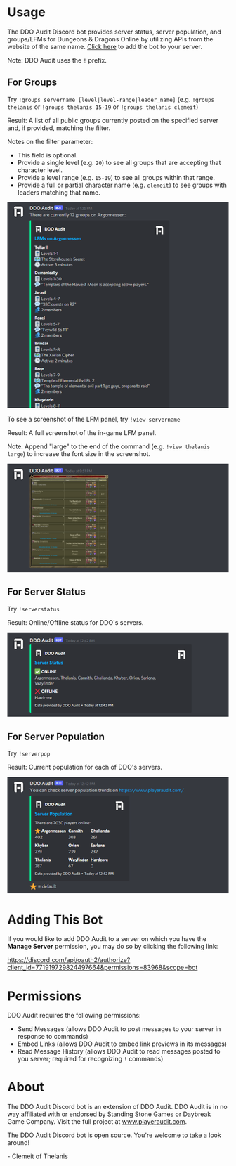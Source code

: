 # Usage

The DDO Audit Discord bot provides server status, server population, and groups/LFMs for Dungeons & Dragons Online by utilizing APIs from the website of the same name. [Click here](https://discord.com/api/oauth2/authorize?client_id=771919729824497664&permissions=83968&scope=bot) to add the bot to your server.

Note: DDO Audit uses the `!` prefix.

## For Groups

Try `!groups servername [level|level-range|leader_name]` (e.g. `!groups thelanis` or `!groups thelanis 15-19` or `!groups thelanis clemeit`)

Result: A list of all public groups currently posted on the specified server and, if provided, matching the filter.

Notes on the filter parameter:

-  This field is optional.
-  Provide a single level (e.g. `20`) to see all groups that are accepting that character level.
-  Provide a level range (e.g. `15-19`) to see all groups within that range.
-  Provide a full or partial character name (e.g. `clemeit`) to see groups with leaders matching that name.

![Server Groups](./img/ddo-audit-discord-groups.png)

To see a screenshot of the LFM panel, try `!view servername`

Result: A full screenshot of the in-game LFM panel.

Note: Append "large" to the end of the command (e.g. `!view thelanis large`) to increase the font size in the screenshot.

![Server Panel](./img/ddo-audit-discord-panel.png)

## For Server Status

Try `!serverstatus`

Result: Online/Offline status for DDO's servers.

![Server Status](./img/ddo-audit-discord-serverstatus.png)

## For Server Population

Try `!serverpop`

Result: Current population for each of DDO's servers.

![Server Population](./img/ddo-audit-discord-serverpop.png)

# Adding This Bot

If you would like to add DDO Audit to a server on which you have the **Manage Server** permission, you may do so by clicking the following link:

https://discord.com/api/oauth2/authorize?client_id=771919729824497664&permissions=83968&scope=bot

# Permissions

DDO Audit requires the following permissions:

-  Send Messages (allows DDO Audit to post messages to your server in response to commands)
-  Embed Links (allows DDO Audit to embed link previews in its messages)
-  Read Message History (allows DDO Audit to read messages posted to you server; required for recognizing `!` commands)

# About

The DDO Audit Discord bot is an extension of DDO Audit. DDO Audit is in no way affiliated with or endorsed by Standing Stone Games or Daybreak Game Company. Visit the full project at www.playeraudit.com.

The DDO Audit Discord bot is open source. You're welcome to take a look around!

\- Clemeit of Thelanis
